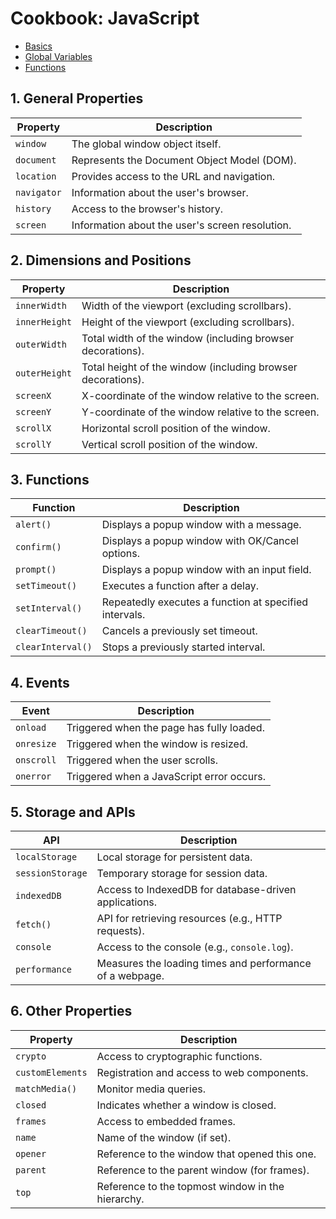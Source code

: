 # Cookbook: JavaScript

- [Basics](https://androcado.github.io/cookbook-javascript)
- [Global Variables](https://androcado.github.io/cookbook-javascript/global-variables)
- [Functions](https://androcado.github.io/cookbook-javascript/functions)


## 1. General Properties

| **Property**   | **Description**                                                                |
|----------------|--------------------------------------------------------------------------------|
| `window`       | The global window object itself.                                               |
| `document`     | Represents the Document Object Model (DOM).                                    |
| `location`     | Provides access to the URL and navigation.                                     |
| `navigator`    | Information about the user's browser.                                          |
| `history`      | Access to the browser's history.                                               |
| `screen`       | Information about the user's screen resolution.                                |

## 2. Dimensions and Positions

| **Property**   | **Description**                                                                |
|----------------|--------------------------------------------------------------------------------|
| `innerWidth`   | Width of the viewport (excluding scrollbars).                                   |
| `innerHeight`  | Height of the viewport (excluding scrollbars).                                  |
| `outerWidth`   | Total width of the window (including browser decorations).                     |
| `outerHeight`  | Total height of the window (including browser decorations).                    |
| `screenX`      | X-coordinate of the window relative to the screen.                             |
| `screenY`      | Y-coordinate of the window relative to the screen.                             |
| `scrollX`      | Horizontal scroll position of the window.                                      |
| `scrollY`      | Vertical scroll position of the window.                                        |

## 3. Functions

| **Function**   | **Description**                                                                |
|----------------|--------------------------------------------------------------------------------|
| `alert()`      | Displays a popup window with a message.                                        |
| `confirm()`    | Displays a popup window with OK/Cancel options.                                |
| `prompt()`     | Displays a popup window with an input field.                                   |
| `setTimeout()` | Executes a function after a delay.                                             |
| `setInterval()`| Repeatedly executes a function at specified intervals.                         |
| `clearTimeout()` | Cancels a previously set timeout.                                            |
| `clearInterval()` | Stops a previously started interval.                                        |

## 4. Events

| **Event**      | **Description**                                                                |
|----------------|--------------------------------------------------------------------------------|
| `onload`       | Triggered when the page has fully loaded.                                      |
| `onresize`     | Triggered when the window is resized.                                          |
| `onscroll`     | Triggered when the user scrolls.                                               |
| `onerror`      | Triggered when a JavaScript error occurs.                                      |

## 5. Storage and APIs

| **API**        | **Description**                                                                |
|----------------|--------------------------------------------------------------------------------|
| `localStorage` | Local storage for persistent data.                                             |
| `sessionStorage` | Temporary storage for session data.                                          |
| `indexedDB`    | Access to IndexedDB for database-driven applications.                          |
| `fetch()`      | API for retrieving resources (e.g., HTTP requests).                            |
| `console`      | Access to the console (e.g., `console.log`).                                   |
| `performance`  | Measures the loading times and performance of a webpage.                      |

## 6. Other Properties

| **Property**   | **Description**                                                                |
|----------------|--------------------------------------------------------------------------------|
| `crypto`       | Access to cryptographic functions.                                             |
| `customElements` | Registration and access to web components.                                  |
| `matchMedia()` | Monitor media queries.                                                        |
| `closed`       | Indicates whether a window is closed.                                          |
| `frames`       | Access to embedded frames.                                                    |
| `name`         | Name of the window (if set).                                                  |
| `opener`       | Reference to the window that opened this one.                                  |
| `parent`       | Reference to the parent window (for frames).                                   |
| `top`          | Reference to the topmost window in the hierarchy.
